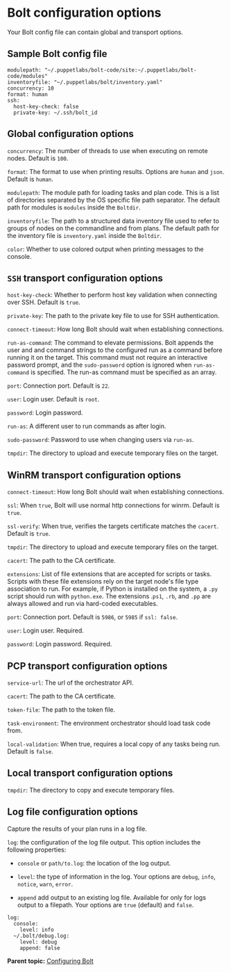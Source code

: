 # Bolt configuration options

Your Bolt config file can contain global and transport options.

## Sample Bolt config file

```
modulepath: "~/.puppetlabs/bolt-code/site:~/.puppetlabs/bolt-code/modules"
inventoryfile: "~/.puppetlabs/bolt/inventory.yaml"
concurrency: 10
format: human
ssh:
  host-key-check: false
  private-key: ~/.ssh/bolt_id
```

## Global configuration options

`concurrency`: The number of threads to use when executing on remote nodes. Default is `100`.

`format`: The format to use when printing results. Options are `human` and `json`. Default is `human`.

`modulepath`: The module path for loading tasks and plan code. This is a list of directories separated by the OS specific file path separator. The default path for modules is `modules` inside the `Boltdir`.

`inventoryfile`: The path to a structured data inventory file used to refer to groups of nodes on the commandline and from plans. The default path for the inventory file is `inventory.yaml` inside the `Boltdir`.

`color`: Whether to use colored output when printing messages to the console.

## `SSH` transport configuration options

`host-key-check`: Whether to perform host key validation when connecting over SSH. Default is `true`.

`private-key`: The path to the private key file to use for SSH authentication.

`connect-timeout`: How long Bolt should wait when establishing connections.

`run-as-command`: The command to elevate permissions. Bolt appends the user and and command strings to the configured run as a command before running it on the target. This command must not require an interactive password prompt, and the `sudo-password` option is ignored when `run-as-command` is specified. The run-as command must be specified as an array.

`port`: Connection port. Default is `22`.

`user`: Login user. Default is `root`.

`password`: Login password.

`run-as`: A different user to run commands as after login.

`sudo-password`: Password to use when changing users via `run-as`.

`tmpdir`: The directory to upload and execute temporary files on the target.

## WinRM transport configuration options

`connect-timeout`: How long Bolt should wait when establishing connections.

`ssl`: When `true`, Bolt will use normal http connections for winrm. Default is `true`.

`ssl-verify`: When true, verifies the targets certificate matches the `cacert`. Default is `true`.

`tmpdir`: The directory to upload and execute temporary files on the target.

`cacert`: The path to the CA certificate.

`extensions`: List of file extensions that are accepted for scripts or tasks. Scripts with these file extensions rely on the target node's file type association to run. For example, if Python is installed on the system, a `.py` script should run with `python.exe`. The extensions .`ps1`, `.rb`, and `.pp` are always allowed and run via hard-coded executables.

`port`: Connection port. Default is `5986`, or `5985` if `ssl: false`.

`user`: Login user. Required.

`password`: Login password. Required.

## PCP transport configuration options

`service-url`: The url of the orchestrator API.

`cacert`: The path to the CA certificate.

`token-file`: The path to the token file.

`task-environment`: The environment orchestrator should load task code from.

`local-validation`: When true, requires a local copy of any tasks being run. Default is `false`.

## Local transport configuration options

`tmpdir`: The directory to copy and execute temporary files.

## Log file configuration options

Capture the results of your plan runs in a log file.

`log`: the configuration of the log file output. This option includes the following properties:

-   `console` or `path/to.log`: the location of the log output.
-   `level`: the type of information in the log. Your options are `debug`, `info`, `notice`, `warn`, `error`.

-   `append` add output to an existing log file. Available for only for logs output to a filepath. Your options are `true` \(default\) and `false`.

```
log:
  console:
    level: info
  ~/.bolt/debug.log:
    level: debug
    append: false

```

**Parent topic:** [Configuring Bolt](configuring_bolt.md)

